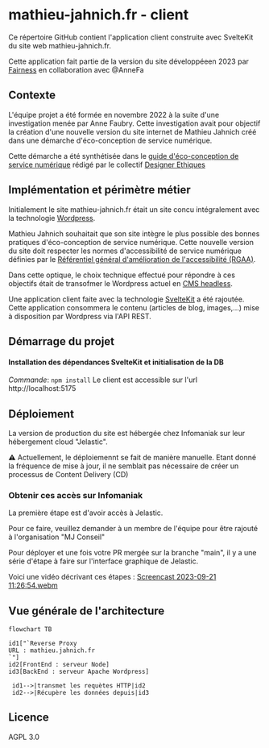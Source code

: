 # mathieu-jahnich.fr - client

Ce répertoire GitHub contient l'application client construite avec SvelteKit du site web mathieu-jahnich.fr.

Cette application fait partie de la version du site développéeen 2023 par [Fairness](fairness.coop) en collaboration avec @AnneFa

## Contexte

L'équipe projet a été formée en novembre 2022 à la suite d'une investigation menée par Anne Faubry. Cette investigation avait pour objectif la création d'une nouvelle version du site internet de Mathieu Jahnich créé dans une démarche d'éco-conception de service numérique.

Cette démarche a été synthétisée dans le [guide d'éco-conception de service numérique](https://eco-conception.designersethiques.org/guide/fr/content/0-introduction.html) rédigé par le collectif [Designer Ethiques](https://designersethiques.org/)

## Implémentation et périmètre métier

Initialement le site mathieu-jahnich.fr était un site concu intégralement avec la technologie [Wordpress](https://wordpress.com/fr/).

Mathieu Jahnich souhaitait que son site intègre le plus possible des bonnes pratiques d'éco-conception de service numérique. Cette nouvelle version du site doit respecter les normes d'accessibilité de service numérique définies par le [Référentiel général d'amélioration de l'accessibilité (RGAA)](https://www.numerique.gouv.fr/publications/rgaa-accessibilite/).

Dans cette optique, le choix technique effectué pour répondre à ces objectifs était de transofmer le Wordpress actuel en [CMS headless](https://www.lafabriquedunet.fr/blog/headless-cms/).

Une application client faite avec la technologie [SvelteKit](https://kit.svelte.dev/) a été rajoutée. Cette application consommera le contenu (articles de blog, images,...) mise à disposition par Wordpress via l'API REST.

## Démarrage du projet

#### Installation des dépendances SvelteKit et initialisation de la DB

_Commande_: `npm install`
Le client est accessible sur l'url http://localhost:5175

## Déploiement

La version de production du site est hébergée chez Infomaniak sur leur hébergement cloud "Jelastic".

:warning: Actuellement, le déploiemennt se fait de manière manuelle. Etant donné la fréquence de mise à jour, il ne semblait pas nécessaire de créer un processus de Content Delivery (CD)

### Obtenir ces accès sur Infomaniak

La première étape est d'avoir accès à Jelastic.

Pour ce faire, veuillez demander à un membre de l'équipe pour être rajouté à l'organisation "MJ Conseil"

Pour déployer et une fois votre PR mergée sur la branche "main", il y a une série d'étape à faire sur l'interface graphique de Jelastic.

Voici une vidéo décrivant ces étapes :
[Screencast 2023-09-21 11:26:54.webm](https://github.com/MJ-Conseil/mathieujahnich/assets/15958334/002de0ec-1783-4135-ace4-56b399bc3fff)

## Vue générale de l'architecture

```mermaid
flowchart TB

id1["`Reverse Proxy
URL : mathieu.jahnich.fr
`"]
id2[FrontEnd : serveur Node]
id3[BackEnd : serveur Apache Wordpress]

 id1-->|transmet les requètes HTTP|id2
 id2-->|Récupère les données depuis|id3

```

## Licence

AGPL 3.0
